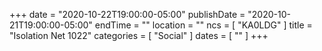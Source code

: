 +++
date = "2020-10-22T19:00:00-05:00"
publishDate = "2020-10-21T19:00:00-05:00"
endTime = ""
location = ""
ncs = [ "KA0LDG" ]
title = "Isolation Net 1022"
categories = [ "Social" ]
dates = [ "" ]
+++
